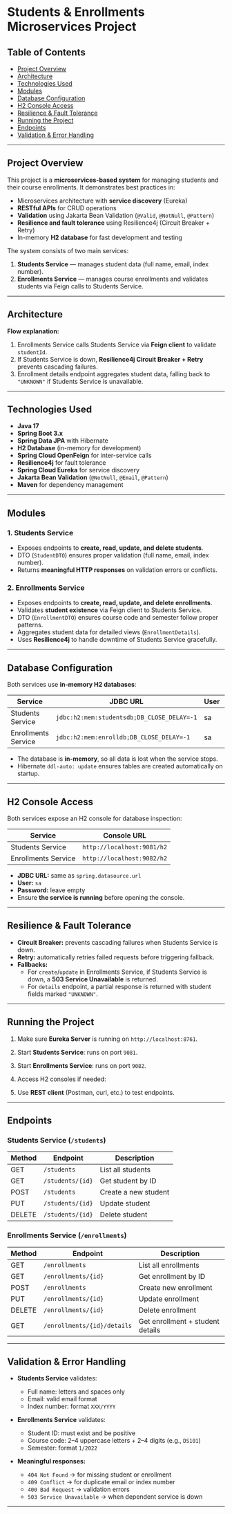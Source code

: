 # Students & Enrollments Microservices Project

## Table of Contents

- [Project Overview](#project-overview)  
- [Architecture](#architecture)  
- [Technologies Used](#technologies-used)  
- [Modules](#modules)  
- [Database Configuration](#database-configuration)  
- [H2 Console Access](#h2-console-access)  
- [Resilience & Fault Tolerance](#resilience--fault-tolerance)  
- [Running the Project](#running-the-project)  
- [Endpoints](#endpoints)  
- [Validation & Error Handling](#validation--error-handling)  

---

## Project Overview

This project is a **microservices-based system** for managing students and their course enrollments. It demonstrates best practices in:

- Microservices architecture with **service discovery** (Eureka)  
- **RESTful APIs** for CRUD operations  
- **Validation** using Jakarta Bean Validation (`@Valid`, `@NotNull`, `@Pattern`)  
- **Resilience and fault tolerance** using Resilience4j (Circuit Breaker + Retry)  
- In-memory **H2 database** for fast development and testing  

The system consists of two main services:

1. **Students Service** — manages student data (full name, email, index number).  
2. **Enrollments Service** — manages course enrollments and validates students via Feign calls to Students Service.  

---

## Architecture


**Flow explanation:**

1. Enrollments Service calls Students Service via **Feign client** to validate `studentId`.  
2. If Students Service is down, **Resilience4j Circuit Breaker + Retry** prevents cascading failures.  
3. Enrollment details endpoint aggregates student data, falling back to `"UNKNOWN"` if Students Service is unavailable.  

---

## Technologies Used

- **Java 17**  
- **Spring Boot 3.x**  
- **Spring Data JPA** with Hibernate  
- **H2 Database** (in-memory for development)  
- **Spring Cloud OpenFeign** for inter-service calls  
- **Resilience4j** for fault tolerance  
- **Spring Cloud Eureka** for service discovery  
- **Jakarta Bean Validation** (`@NotNull`, `@Email`, `@Pattern`)  
- **Maven** for dependency management  

---

## Modules

### 1. Students Service
- Exposes endpoints to **create, read, update, and delete students**.  
- DTO (`StudentDTO`) ensures proper validation (full name, email, index number).  
- Returns **meaningful HTTP responses** on validation errors or conflicts.  

### 2. Enrollments Service
- Exposes endpoints to **create, read, update, and delete enrollments**.  
- Validates **student existence** via Feign client to Students Service.  
- DTO (`EnrollmentDTO`) ensures course code and semester follow proper patterns.  
- Aggregates student data for detailed views (`EnrollmentDetails`).  
- Uses **Resilience4j** to handle downtime of Students Service gracefully.  

---

## Database Configuration

Both services use **in-memory H2 databases**:

| Service              | JDBC URL                                         | User | Password |
|---------------------|-------------------------------------------------|------|----------|
| Students Service     | `jdbc:h2:mem:studentsdb;DB_CLOSE_DELAY=-1`     | sa   | (empty)  |
| Enrollments Service  | `jdbc:h2:mem:enrolldb;DB_CLOSE_DELAY=-1`       | sa   | (empty)  |

- The database is **in-memory**, so all data is lost when the service stops.  
- Hibernate `ddl-auto: update` ensures tables are created automatically on startup.  

---

## H2 Console Access

Both services expose an H2 console for database inspection:

| Service              | Console URL                     |
|---------------------|---------------------------------|
| Students Service     | `http://localhost:9081/h2`      |
| Enrollments Service  | `http://localhost:9082/h2`      |

- **JDBC URL:** same as `spring.datasource.url`  
- **User:** `sa`  
- **Password:** leave empty  
- Ensure **the service is running** before opening the console.  

---

## Resilience & Fault Tolerance

- **Circuit Breaker:** prevents cascading failures when Students Service is down.  
- **Retry:** automatically retries failed requests before triggering fallback.  
- **Fallbacks:**  
  - For `create`/`update` in Enrollments Service, if Students Service is down, a **503 Service Unavailable** is returned.  
  - For `details` endpoint, a partial response is returned with student fields marked `"UNKNOWN"`.  

---

## Running the Project

1. Make sure **Eureka Server** is running on `http://localhost:8761`.  
2. Start **Students Service**: runs on port `9081`.  
3. Start **Enrollments Service**: runs on port `9082`.  
4. Access H2 consoles if needed:

5. Use **REST client** (Postman, curl, etc.) to test endpoints.  

---

## Endpoints

### Students Service (`/students`)
| Method | Endpoint               | Description                     |
|--------|-----------------------|---------------------------------|
| GET    | `/students`            | List all students               |
| GET    | `/students/{id}`       | Get student by ID               |
| POST   | `/students`            | Create a new student            |
| PUT    | `/students/{id}`       | Update student                  |
| DELETE | `/students/{id}`       | Delete student                  |

### Enrollments Service (`/enrollments`)
| Method | Endpoint                         | Description                                 |
|--------|---------------------------------|---------------------------------------------|
| GET    | `/enrollments`                   | List all enrollments                        |
| GET    | `/enrollments/{id}`              | Get enrollment by ID                         |
| POST   | `/enrollments`                   | Create new enrollment                        |
| PUT    | `/enrollments/{id}`              | Update enrollment                            |
| DELETE | `/enrollments/{id}`              | Delete enrollment                            |
| GET    | `/enrollments/{id}/details`      | Get enrollment + student details             |

---

## Validation & Error Handling

- **Students Service** validates:
  - Full name: letters and spaces only  
  - Email: valid email format  
  - Index number: format `XXX/YYYY`  

- **Enrollments Service** validates:
  - Student ID: must exist and be positive  
  - Course code: 2–4 uppercase letters + 2–4 digits (e.g., `DS101`)  
  - Semester: format `1/2022`  

- **Meaningful responses:**
  - `404 Not Found` → for missing student or enrollment  
  - `409 Conflict` → for duplicate email or index number  
  - `400 Bad Request` → validation errors  
  - `503 Service Unavailable` → when dependent service is down

---
